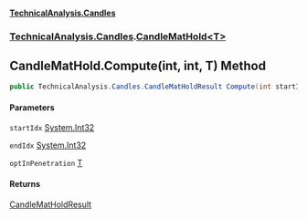 #### [TechnicalAnalysis.Candles](TechnicalAnalysis.Candles.md 'TechnicalAnalysis.Candles')
### [TechnicalAnalysis.Candles](TechnicalAnalysis.Candles.md#TechnicalAnalysis.Candles 'TechnicalAnalysis.Candles').[CandleMatHold&lt;T&gt;](CandleMatHold_T_.md 'TechnicalAnalysis.Candles.CandleMatHold<T>')

## CandleMatHold<T>.Compute(int, int, T) Method

```csharp
public TechnicalAnalysis.Candles.CandleMatHoldResult Compute(int startIdx, int endIdx, in T optInPenetration);
```
#### Parameters

<a name='TechnicalAnalysis.Candles.CandleMatHold_T_.Compute(int,int,T).startIdx'></a>

`startIdx` [System.Int32](https://docs.microsoft.com/en-us/dotnet/api/System.Int32 'System.Int32')

<a name='TechnicalAnalysis.Candles.CandleMatHold_T_.Compute(int,int,T).endIdx'></a>

`endIdx` [System.Int32](https://docs.microsoft.com/en-us/dotnet/api/System.Int32 'System.Int32')

<a name='TechnicalAnalysis.Candles.CandleMatHold_T_.Compute(int,int,T).optInPenetration'></a>

`optInPenetration` [T](CandleMatHold_T_.md#TechnicalAnalysis.Candles.CandleMatHold_T_.T 'TechnicalAnalysis.Candles.CandleMatHold<T>.T')

#### Returns
[CandleMatHoldResult](CandleMatHoldResult.md 'TechnicalAnalysis.Candles.CandleMatHoldResult')